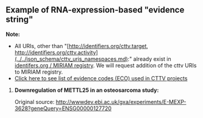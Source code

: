 ## Example of RNA-expression-based "evidence string"

**Note:** 
- All URIs, other than "[http://identifiers.org/cttv.target, http://identifiers.org/cttv.activity](../../json_schema/cttv_uris_namespaces.md):" already exist in [identifers.org / MIRIAM registry](http://www.ebi.ac.uk/miriam/main/collections/). We will request addition of the cttv URIs to MIRIAM registry.
- [Click here to see list of evidence codes (ECO) used in CTTV projects](../../json_schema/project_tracker.md)

1. **Downregulation of METTL25 in an osteosarcoma study:**
	
    Original source: http://wwwdev.ebi.ac.uk/gxa/experiments/E-MEXP-3628?geneQuery=ENSG00000127720

